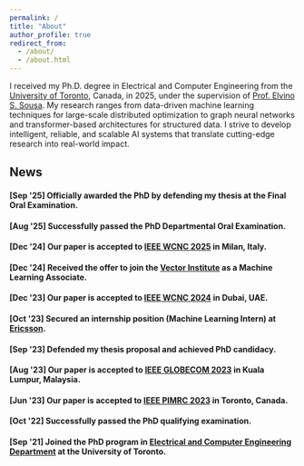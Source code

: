 ```yaml
---
permalink: /
title: "About"
author_profile: true
redirect_from: 
  - /about/
  - /about.html
---
```


I received my Ph.D. degree in Electrical and Computer Engineering from the [University of Toronto](https://www.utoronto.ca/), Canada, in 2025, under the supervision of [Prof. Elvino S. Sousa](https://www.ece.utoronto.ca/people/sousa-e-s/). My research ranges from data-driven machine learning techniques for large-scale distributed optimization to graph neural networks and transformer-based architectures for structured data. I strive to develop intelligent, reliable, and scalable AI systems that translate cutting-edge research into real-world impact.

## News

#### [Sep '25] Officially awarded the PhD by defending my thesis at the Final Oral Examination.  
#### [Aug '25] Successfully passed the PhD Departmental Oral Examination.  
#### [Dec '24] Our paper is accepted to [IEEE WCNC 2025](https://wcnc2025.ieee-wcnc.org/) in Milan, Italy.  
#### [Dec '24] Received the offer to join the [Vector Institute](https://vectorinstitute.ai/) as a Machine Learning Associate.   
#### [Dec '23] Our paper is accepted to [IEEE WCNC 2024](https://wcnc2024.ieee-wcnc.org/) in Dubai, UAE.   
#### [Oct '23] Secured an internship position (Machine Learning Intern) at [Ericsson](https://www.ericsson.com/en).   
#### [Sep '23] Defended my thesis proposal and achieved PhD candidacy.   
#### [Aug '23] Our paper is accepted to [IEEE GLOBECOM 2023](https://globecom2023.ieee-globecom.org/) in Kuala Lumpur, Malaysia.   
#### [Jun '23] Our paper is accepted to [IEEE PIMRC 2023](https://pimrc2023.ieee-pimrc.org/) in Toronto, Canada.   
#### [Oct '22] Successfully passed the PhD qualifying examination.   
#### [Sep '21] Joined the PhD program in [Electrical and Computer Engineering Department](https://www.ece.utoronto.ca/) at the University of Toronto.  
